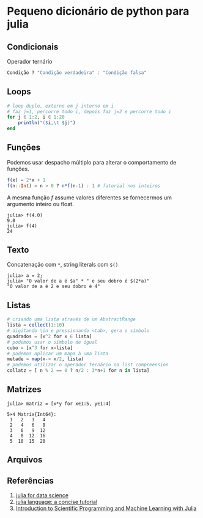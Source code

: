 # Pequeno dicionário de python para julia

## Condicionais

Operador ternário
```julia
Condição ? "Condição verdadeira" : "Condição falsa"
```

## Loops

```julia
# loop duplo, externo em j interno em i 
# faz j=1, percorre todo i, depois faz j=2 e percorre todo i
for j ∈ 1:2, i ∈ 1:20
    println("($i,\t $j)")
end
```

## Funções
Podemos usar despacho múltiplo para alterar o comportamento de funções. 
```julia
f(x) = 2*x + 1
f(n::Int) = n > 0 ? n*f(n-1) : 1 # fatorial nos inteiros
```
A mesma função $f$ assume valores diferentes se fornecermos um argumento inteiro ou float. 
```julia-repl
julia> f(4.0) 
9.0
julia> f(4)
24
```

## Texto
Concatenação com `*`, string literals com `$()`

```julia-repl
julia> a = 2;
julia> "O valor de a é $a" * " e seu dobro é $(2*a)"
"O valor de a é 2 e seu dobro é 4"
```


## Listas

```julia
# criando uma lista através de um AbstractRange
lista = collect(1:10)
# digitando \in e pressionando <tab>, gera o símbolo
quadrados = [x^2 for x ∈ lista]
# podemos usar o símbolo de igual
cubo = [x^3 for x=lista]
# podemos aplicar um mapa à uma lista
metade = map(x-> x/2, lista)
# podemos utilizar o operador ternário na list compreension
collatz = [ n % 2 == 0 ? n/2 : 3*n+1 for n in lista]
```

## Matrizes
```julia-repl
julia> matriz = [x*y for x∈1:5, y∈1:4]

5×4 Matrix{Int64}:
 1   2   3   4
 2   4   6   8
 3   6   9  12
 4   8  12  16
 5  10  15  20
```

## Arquivos



## Referências

1. [julia for data science](https://www.juliafordatascience.com/quickstart/)
1. [julia language: a concise tutorial](https://syl1.gitbook.io/julia-language-a-concise-tutorial/)
1. [Introduction to Scientific Programming and Machine Learning with Julia](https://sylvaticus.github.io/SPMLJ/stable/)